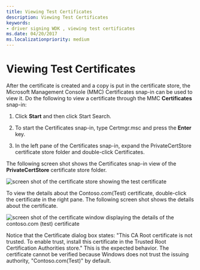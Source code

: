 ```yaml
---
title: Viewing Test Certificates
description: Viewing Test Certificates
keywords:
- driver signing WDK , viewing test certificates
ms.date: 04/20/2017
ms.localizationpriority: medium
---
```


# Viewing Test Certificates


After the certificate is created and a copy is put in the certificate store, the Microsoft Management Console (MMC) Certificates snap-in can be used to view it. Do the following to view a certificate through the MMC **Certificates** snap-in:

1.  Click **Start** and then click Start Search.

2.  To start the Certificates snap-in, type Certmgr.msc and press the **Enter** key.

3.  In the left pane of the Certificates snap-in, expand the PrivateCertStore certificate store folder and double-click Certificates.

The following screen shot shows the Certificates snap-in view of the **PrivateCertStore** certificate store folder.

![screen shot of the certificate store showing the test certificate ](images/certstore.png)

To view the details about the Contoso.com(Test) certificate, double-click the certificate in the right pane. The following screen shot shows the details about the certificate.

![screen shot of the certificate window displaying the details of the contoso.com (test) certificate](images/certinfo.png)

Notice that the Certificate dialog box states: "This CA Root certificate is not trusted. To enable trust, install this certificate in the Trusted Root Certification Authorities store." This is the expected behavior. The certificate cannot be verified because Windows does not trust the issuing authority, "Contoso.com(Test)" by default.

 

 





